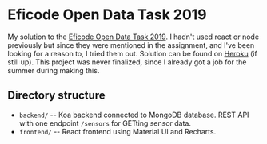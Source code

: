 # Eficode Open Data Task 2019

My solution to the [Eficode Open Data Task 2019](https://github.com/eficode/opendata-task-2019). I hadn't used react or node previously but since they were mentioned in the assignment, and I've been looking for a reason to, I tried them out. Solution can be found on [Heroku](https://young-oasis-45650.herokuapp.com/) (if still up). This project was never finalized, since I already got a job for the summer during making this.

## Directory structure
- `backend/` -- Koa backend connected to MongoDB database. REST API with one endpoint `/sensors` for GETting sensor data.
- `frontend/` -- React frontend using Material UI and Recharts.

